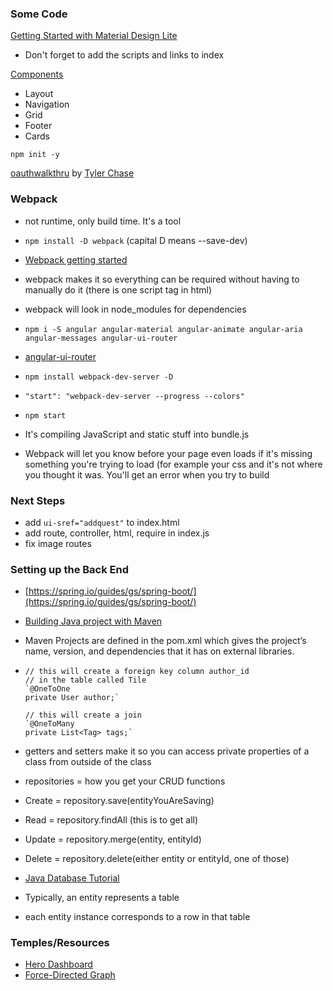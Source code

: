 ### Some Code

[Getting Started with Material Design Lite](https://getmdl.io/started/index.html)
* Don't forget to add the scripts and links to index

[Components](https://getmdl.io/components/index.html)
* Layout
* Navigation
* Grid
* Footer
* Cards

`npm init -y`

[oauthwalkthru](https://github.com/tylerchase/oauthwalkthru) by [Tyler Chase](https://github.com/tylerchase)


### Webpack

* not runtime, only build time. It's a tool

* `npm install -D webpack` (capital D means --save-dev)

* [Webpack getting started](https://webpack.github.io/docs/tutorials/getting-started/)

* webpack makes it so everything can be required without having to manually do it (there is one script tag in html)
* webpack will look in node_modules for dependencies
*  `npm i -S angular angular-material angular-animate angular-aria angular-messages angular-ui-router`
* [angular-ui-router](https://github.com/angular-ui/ui-router/blob/master/package.json)
* `npm install webpack-dev-server -D`
* `"start": "webpack-dev-server --progress --colors"`
* `npm start`
* It's compiling JavaScript and static stuff into bundle.js
* Webpack will let you know before your page even loads if it's missing something you're trying to load (for example your css and it's not where you thought it was. You'll get an error when you try to build

### Next Steps

* add `ui-sref="addquest"` to index.html
* add route, controller, html, require in index.js
* fix image routes

### Setting up the Back End

* [https://spring.io/guides/gs/spring-boot/](https://spring.io/guides/gs/spring-boot/)
* [Building Java project with Maven](https://spring.io/guides/gs/maven/)
* Maven Projects are defined in the pom.xml which gives the project’s name, version, and dependencies that it has on external libraries.

*     // this will create a foreign key column author_id
      // in the table called Tile
      `@OneToOne
      private User author;`
  
      // this will create a join
      `@OneToMany
      private List<Tag> tags;`
      
* getters and setters make it so you can access private properties of a class from outside of the class

* repositories = how you get your CRUD functions

* Create = repository.save(entityYouAreSaving)
* Read = repository.findAll (this is to get all)
* Update = repository.merge(entity, entityId)
* Delete = repository.delete(either entity or entityId, one of those)


* [Java Database Tutorial](http://docs.oracle.com/javaee/6/tutorial/doc/bnbqa.html)
* Typically, an entity represents a table
* each entity instance corresponds to a row in that table 


### Temples/Resources

* [Hero Dashboard](https://getmdl.io/templates/index.html)
* [Force-Directed Graph](http://bl.ocks.org/mbostock/4062045)
